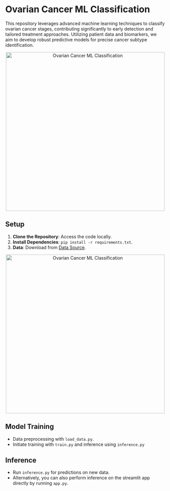 # Ovarian Cancer ML Classification

This repository leverages advanced machine learning techniques to classify ovarian cancer stages, contributing significantly to early detection and tailored treatment approaches. Utilizing patient data and biomarkers, we aim to develop robust predictive models for precise cancer subtype identification.

<p align="center">
  <img src="images/mri_1.png" alt="Ovarian Cancer ML Classification" width="500"/>
</p>

## Setup

1. **Clone the Repository**: Access the code locally.
2. **Install Dependencies**: `pip install -r requirements.txt`.
3. **Data**: Download from [Data Source](#).


<p align="center">
  <img src="images/mri_2.png" alt="Ovarian Cancer ML Classification" width="500"/>
</p>


## Model Training

- Data preprocessing with `load_data.py`.
- Initiate training with `train.py` and inference using  `inference.py`

## Inference

- Run `inference.py` for predictions on new data.
- Alternatively, you can also perform inference on the streamlit app directly by running `app.py`. 

